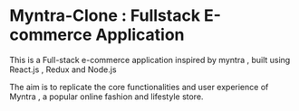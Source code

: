 # Myntra-Clone : Fullstack E-commerce Application
This is a Full-stack e-commerce application inspired by myntra , 
built using React.js , Redux and Node.js 

The aim is to replicate the core functionalities and user experience of Myntra , 
a popular online fashion and lifestyle store.
